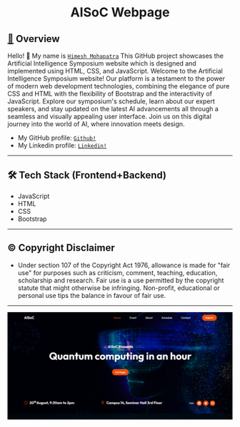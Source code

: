 
<p>
  <h1 align="center">
    <b>
  AISoC Webpage     <!--The title for my project.--> 
    </b>
  </h1>
</p>  

<h2 align="left">
     <b>
         <a href="https://github.com/himeshx/AISoC-webpage">
             🔰</a> Overview
     </b>
</h2>

Hello! 👋
My name is <a href="https://github.com/himeshx">```Himesh Mohapatra```</a> 
This GitHub project showcases the Artificial Intelligence Symposium website which is designed and implemented using HTML, CSS, and JavaScript. 
Welcome to the Artificial Intelligence Symposium website! Our platform is a testament to the power of modern web development technologies, combining the elegance of pure CSS and HTML with the flexibility of Bootstrap and the interactivity of JavaScript. Explore our symposium's schedule, learn about our expert speakers, and stay updated on the latest AI advancements all through a seamless and visually appealing user interface. Join us on this digital journey into the world of AI, where innovation meets design.

- My GitHub profile: <a href="https://github.com/himeshx">```Github!```</a>
- My Linkedin profile: <a href="https://www.linkedin.com/in/himesh-mohapatra-386aa8224/">```Linkedin!```</a>
----
<h2 align="left">
    <b>
            🛠️ </a> Tech Stack (Frontend+Backend)
    </b> 
</h2>

- JavaScript 
- HTML 
- CSS
- Bootstrap
  
----
<h2 align="left">
  <b>
    ©️ Copyright Disclaimer
  </b>
</h2>

- Under section 107 of the Copyright Act 1976, allowance is made for "fair use" for purposes such as criticism, comment, teaching, education, scholarship and research. Fair use is a use permitted by the copyright statute that might otherwise be infringing. Non-profit, educational or personal use tips the balance in favour of fair use.   
----
<div align="center">
    <img src="Screenshot (27).png"/>
</div>

